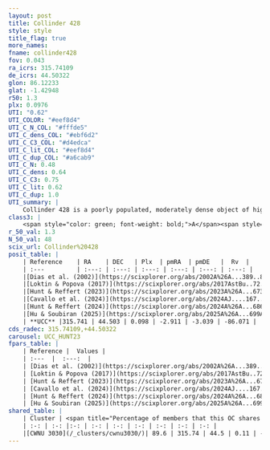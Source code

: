 ```yaml
---
layout: post
title: Collinder 428
style: style
title_flag: true
more_names: 
fname: collinder428
fov: 0.043
ra_icrs: 315.74109
de_icrs: 44.50322
glon: 86.12233
glat: -1.42948
r50: 1.3
plx: 0.0976
UTI: "0.62"
UTI_COLOR: "#eef8d4"
UTI_C_N_COL: "#fffde5"
UTI_C_dens_COL: "#ebf6d2"
UTI_C_C3_COL: "#d4edca"
UTI_C_lit_COL: "#eef8d4"
UTI_C_dup_COL: "#a6cab9"
UTI_C_N: 0.48
UTI_C_dens: 0.64
UTI_C_C3: 0.75
UTI_C_lit: 0.62
UTI_C_dup: 1.0
UTI_summary: |
    Collinder 428 is a poorly populated, moderately dense object of high C3 quality. It is moderately studied in the literature. This object shares a large percentage of members with a later reported entry.
class3: |
    <span style="color: green; font-weight: bold;">A</span><span style="color: #FFC300; font-weight: bold;">B</span>
r_50_val: 1.3
N_50_val: 48
scix_url: Collinder%20428
posit_table: |
    | Reference    | RA    | DEC   | Plx  | pmRA  | pmDE   |  Rv  |
    | :---         | :---: | :---: | :---: | :---: | :---: | :---: |
    |[Dias et al. (2002)](https://scixplorer.org/abs/2002A%26A...389..871D) | 315.8 | 44.583 | -- | -3.13 | -1.47 | -- |
    |[Loktin & Popova (2017)](https://scixplorer.org/abs/2017AstBu..72..257L) | 315.795 | 44.583 | -- | -1.213 | -0.257 | -- |
    |[Hunt & Reffert (2023)](https://scixplorer.org/abs/2023A%26A...673A.114H) | 315.742 | 44.5 | 0.088 | -2.889 | -3.063 | -72.031 |
    |[Cavallo et al. (2024)](https://scixplorer.org/abs/2024AJ....167...12C) | 315.744 | 44.495 | 0.097 | -- | -- | -- |
    |[Hunt & Reffert (2024)](https://scixplorer.org/abs/2024A%26A...686A..42H) | 315.742 | 44.5 | 0.088 | -2.889 | -3.063 | -72.031 |
    |[Hu & Soubiran (2025)](https://scixplorer.org/abs/2025A%26A...699A.246H) | 315.745 | 44.495 | -- | -- | -- | -- |
    | **UCC** |315.741 | 44.503 | 0.098 | -2.911 | -3.039 | -86.071 | 
cds_radec: 315.74109,+44.50322
carousel: UCC_HUNT23
fpars_table: |
    | Reference |  Values |
    | :---  |  :---:  |
    | [Dias et al. (2002)](https://scixplorer.org/abs/2002A%26A...389..871D) | `E(B-V)=0.1, Dist=1000.0` |
    | [Loktin & Popova (2017)](https://scixplorer.org/abs/2017AstBu..72..257L) | `E(B-V)=0.453, Dmod=12.651, logt=8.78` |
    | [Hunt & Reffert (2023)](https://scixplorer.org/abs/2023A%26A...673A.114H) | `AV50=2.901, diffAV50=1.566, MOD50=14.426, logAge50=8.198` |
    | [Cavallo et al. (2024)](https://scixplorer.org/abs/2024AJ....167...12C) | `AV50=1.83, dMod50=13.31, logAge50=8.9, [Fe/H]50=0.39` |
    | [Hunt & Reffert (2024)](https://scixplorer.org/abs/2024A%26A...686A..42H) | `MassJ=1156.43` |
    | [Hu & Soubiran (2025)](https://scixplorer.org/abs/2025A%26A...699A.246H) | `MA22=-0.23, MA23f=-0.46, MZ23=-0.34, MK24=-0.36, MF24=-0.63` |
shared_table: |
    | Cluster | <span title="Percentage of members that this OC shares with the ones listed">%</span>   | RA   | DEC   | Plx   | pmRA  | pmDE  | Rv | UTI |
    | :-: | :-: |:-: | :-: | :-: | :-: | :-: | :-: | :-: |
    |[CWNU 3030](/_clusters/cwnu3030/)| 89.6 | 315.74 | 44.5 | 0.11 | -2.9 | -3.04 | -72.05 |0.19 |
---
```

